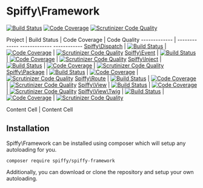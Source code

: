 # Spiffy\Framework

[![Build Status](https://travis-ci.org/spiffyjr/spiffy-framework.svg)](https://travis-ci.org/spiffyjr/spiffy-framework)
[![Code Coverage](https://scrutinizer-ci.com/g/spiffyjr/spiffy-framework/badges/coverage.png?b=develop)](https://scrutinizer-ci.com/g/spiffyjr/spiffy-framework/?branch=develop)
[![Scrutinizer Code Quality](https://scrutinizer-ci.com/g/spiffyjr/spiffy-framework/badges/quality-score.png?b=develop)](https://scrutinizer-ci.com/g/spiffyjr/spiffy-framework/?branch=develop)

Project       | Build Status | Code Coverage | Code Quality 
------------- | -------------  -------------   ------------
[Spiffy\Dispatch](https://github.com/spiffyjr/spiffy-dispatch)  | [![Build Status](https://travis-ci.org/spiffyjr/spiffy-dispatch.svg)](https://travis-ci.org/spiffyjr/spiffy-dispatch) | [![Code Coverage](https://scrutinizer-ci.com/g/spiffyjr/spiffy-dispatch/badges/coverage.png?s=3f606f26f25597e7e41b36a35f23810754f8e34d)](https://scrutinizer-ci.com/g/spiffyjr/spiffy-dispatch/) | [![Scrutinizer Code Quality](https://scrutinizer-ci.com/g/spiffyjr/spiffy-dispatch/badges/quality-score.png?s=f12c6af7ffc9a2d6da6ddec32c2953f3685c7fc7)](https://scrutinizer-ci.com/g/spiffyjr/spiffy-dispatch/)
[Spiffy\Event](https://github.com/spiffyjr/spiffy-event) | [![Build Status](https://travis-ci.org/spiffyjr/spiffy-event.svg)](https://travis-ci.org/spiffyjr/spiffy-event) | [![Code Coverage](https://scrutinizer-ci.com/g/spiffyjr/spiffy-event/badges/coverage.png?s=271d4c5ee861f409fc110379e9bee04f333cadea)](https://scrutinizer-ci.com/g/spiffyjr/spiffy-event/) | [![Scrutinizer Code Quality](https://scrutinizer-ci.com/g/spiffyjr/spiffy-event/badges/quality-score.png?s=279062fbeb70ce48056990eb05d886db49d13c3d)](https://scrutinizer-ci.com/g/spiffyjr/spiffy-event/)
[Spiffy\Inject](https://github.com/spiffyjr/spiffy-inject) | [![Build Status](https://travis-ci.org/spiffyjr/spiffy-inject.svg)](https://travis-ci.org/spiffyjr/spiffy-inject) | [![Code Coverage](https://scrutinizer-ci.com/g/spiffyjr/spiffy-inject/badges/coverage.png?s=dfad664d97975d1d7a65b8b24506cda9769e44f9)](https://scrutinizer-ci.com/g/spiffyjr/spiffy-inject/) | [![Scrutinizer Code Quality](https://scrutinizer-ci.com/g/spiffyjr/spiffy-inject/badges/quality-score.png?s=d85152028d13ee4af9482d457f1e6b06f3d0b348)](https://scrutinizer-ci.com/g/spiffyjr/spiffy-inject/) 
[Spiffy\Package](https://github.com/spiffyjr/spiffy-package) | [![Build Status](https://travis-ci.org/spiffyjr/spiffy-package.svg)](https://travis-ci.org/spiffyjr/spiffy-package) | [![Code Coverage](https://scrutinizer-ci.com/g/spiffyjr/spiffy-package/badges/coverage.png?s=e3d80c9767c0d5c9cc049e52a4c12b0e0bb29f1d)](https://scrutinizer-ci.com/g/spiffyjr/spiffy-package/) | [![Scrutinizer Code Quality](https://scrutinizer-ci.com/g/spiffyjr/spiffy-package/badges/quality-score.png?s=e454ad99c82766505cdc8097ec159b56ae9bba20)](https://scrutinizer-ci.com/g/spiffyjr/spiffy-package/) 
[Spiffy\Route](https://github.com/spiffyjr/spiffy-route) | [![Build Status](https://travis-ci.org/spiffyjr/spiffy-route.svg)](https://travis-ci.org/spiffyjr/spiffy-route) | [![Code Coverage](https://scrutinizer-ci.com/g/spiffyjr/spiffy-route/badges/coverage.png?s=1b7dca9d06b1fd7329a6bf9c10fefa552d4be863)](https://scrutinizer-ci.com/g/spiffyjr/spiffy-route/) | [![Scrutinizer Code Quality](https://scrutinizer-ci.com/g/spiffyjr/spiffy-route/badges/quality-score.png?s=b3a343fc3a2b1ea7fd244499e29ec28d71693fa2)](https://scrutinizer-ci.com/g/spiffyjr/spiffy-route/)
[Spiffy\View](https://github.com/spiffyjr/spiffy-view) | [![Build Status](https://travis-ci.org/spiffyjr/spiffy-view.svg)](https://travis-ci.org/spiffyjr/spiffy-view) | [![Code Coverage](https://scrutinizer-ci.com/g/spiffyjr/spiffy-view/badges/coverage.png?s=5a0966e90f85807fc76ba149b9e881a871295546)](https://scrutinizer-ci.com/g/spiffyjr/spiffy-view/) | [![Scrutinizer Code Quality](https://scrutinizer-ci.com/g/spiffyjr/spiffy-view/badges/quality-score.png?s=74de33de047696def99ed8599d6461c8325f5a74)](https://scrutinizer-ci.com/g/spiffyjr/spiffy-view/) 
[Spiffy\View\Twig](https://github.com/spiffyjr/spiffy-view-twig) | [![Build Status](https://travis-ci.org/spiffyjr/spiffy-view-twig.svg?branch=develop)](https://travis-ci.org/spiffyjr/spiffy-view-twig) | [![Code Coverage](https://scrutinizer-ci.com/g/spiffyjr/spiffy-view-twig/badges/coverage.png?s=5d40de19125e65e0dec3654f614c680b21c15026)](https://scrutinizer-ci.com/g/spiffyjr/spiffy-view-twig/) | [![Scrutinizer Code Quality](https://scrutinizer-ci.com/g/spiffyjr/spiffy-view-twig/badges/quality-score.png?s=1e3ac2ba7e5a1ab697fe48ca7650e02c96c46a33)](https://scrutinizer-ci.com/g/spiffyjr/spiffy-view-twig/) 

Content Cell  | Content Cell

## Installation

Spiffy\Framework can be installed using composer which will setup any autoloading for you.

`composer require spiffy/spiffy-framework`

Additionally, you can download or clone the repository and setup your own autoloading.
